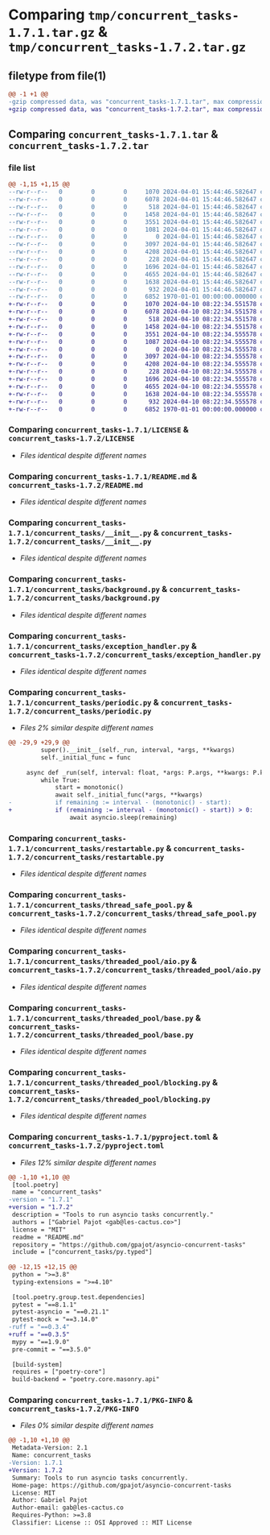 # Comparing `tmp/concurrent_tasks-1.7.1.tar.gz` & `tmp/concurrent_tasks-1.7.2.tar.gz`

## filetype from file(1)

```diff
@@ -1 +1 @@
-gzip compressed data, was "concurrent_tasks-1.7.1.tar", max compression
+gzip compressed data, was "concurrent_tasks-1.7.2.tar", max compression
```

## Comparing `concurrent_tasks-1.7.1.tar` & `concurrent_tasks-1.7.2.tar`

### file list

```diff
@@ -1,15 +1,15 @@
--rw-r--r--   0        0        0     1070 2024-04-01 15:44:46.582647 concurrent_tasks-1.7.1/LICENSE
--rw-r--r--   0        0        0     6078 2024-04-01 15:44:46.582647 concurrent_tasks-1.7.1/README.md
--rw-r--r--   0        0        0      518 2024-04-01 15:44:46.582647 concurrent_tasks-1.7.1/concurrent_tasks/__init__.py
--rw-r--r--   0        0        0     1458 2024-04-01 15:44:46.582647 concurrent_tasks-1.7.1/concurrent_tasks/background.py
--rw-r--r--   0        0        0     3551 2024-04-01 15:44:46.582647 concurrent_tasks-1.7.1/concurrent_tasks/exception_handler.py
--rw-r--r--   0        0        0     1081 2024-04-01 15:44:46.582647 concurrent_tasks-1.7.1/concurrent_tasks/periodic.py
--rw-r--r--   0        0        0        0 2024-04-01 15:44:46.582647 concurrent_tasks-1.7.1/concurrent_tasks/py.typed
--rw-r--r--   0        0        0     3097 2024-04-01 15:44:46.582647 concurrent_tasks-1.7.1/concurrent_tasks/restartable.py
--rw-r--r--   0        0        0     4208 2024-04-01 15:44:46.582647 concurrent_tasks-1.7.1/concurrent_tasks/thread_safe_pool.py
--rw-r--r--   0        0        0      228 2024-04-01 15:44:46.582647 concurrent_tasks-1.7.1/concurrent_tasks/threaded_pool/__init__.py
--rw-r--r--   0        0        0     1696 2024-04-01 15:44:46.582647 concurrent_tasks-1.7.1/concurrent_tasks/threaded_pool/aio.py
--rw-r--r--   0        0        0     4655 2024-04-01 15:44:46.582647 concurrent_tasks-1.7.1/concurrent_tasks/threaded_pool/base.py
--rw-r--r--   0        0        0     1638 2024-04-01 15:44:46.582647 concurrent_tasks-1.7.1/concurrent_tasks/threaded_pool/blocking.py
--rw-r--r--   0        0        0      932 2024-04-01 15:44:46.582647 concurrent_tasks-1.7.1/pyproject.toml
--rw-r--r--   0        0        0     6852 1970-01-01 00:00:00.000000 concurrent_tasks-1.7.1/PKG-INFO
+-rw-r--r--   0        0        0     1070 2024-04-10 08:22:34.551578 concurrent_tasks-1.7.2/LICENSE
+-rw-r--r--   0        0        0     6078 2024-04-10 08:22:34.551578 concurrent_tasks-1.7.2/README.md
+-rw-r--r--   0        0        0      518 2024-04-10 08:22:34.551578 concurrent_tasks-1.7.2/concurrent_tasks/__init__.py
+-rw-r--r--   0        0        0     1458 2024-04-10 08:22:34.551578 concurrent_tasks-1.7.2/concurrent_tasks/background.py
+-rw-r--r--   0        0        0     3551 2024-04-10 08:22:34.555578 concurrent_tasks-1.7.2/concurrent_tasks/exception_handler.py
+-rw-r--r--   0        0        0     1087 2024-04-10 08:22:34.555578 concurrent_tasks-1.7.2/concurrent_tasks/periodic.py
+-rw-r--r--   0        0        0        0 2024-04-10 08:22:34.555578 concurrent_tasks-1.7.2/concurrent_tasks/py.typed
+-rw-r--r--   0        0        0     3097 2024-04-10 08:22:34.555578 concurrent_tasks-1.7.2/concurrent_tasks/restartable.py
+-rw-r--r--   0        0        0     4208 2024-04-10 08:22:34.555578 concurrent_tasks-1.7.2/concurrent_tasks/thread_safe_pool.py
+-rw-r--r--   0        0        0      228 2024-04-10 08:22:34.555578 concurrent_tasks-1.7.2/concurrent_tasks/threaded_pool/__init__.py
+-rw-r--r--   0        0        0     1696 2024-04-10 08:22:34.555578 concurrent_tasks-1.7.2/concurrent_tasks/threaded_pool/aio.py
+-rw-r--r--   0        0        0     4655 2024-04-10 08:22:34.555578 concurrent_tasks-1.7.2/concurrent_tasks/threaded_pool/base.py
+-rw-r--r--   0        0        0     1638 2024-04-10 08:22:34.555578 concurrent_tasks-1.7.2/concurrent_tasks/threaded_pool/blocking.py
+-rw-r--r--   0        0        0      932 2024-04-10 08:22:34.555578 concurrent_tasks-1.7.2/pyproject.toml
+-rw-r--r--   0        0        0     6852 1970-01-01 00:00:00.000000 concurrent_tasks-1.7.2/PKG-INFO
```

### Comparing `concurrent_tasks-1.7.1/LICENSE` & `concurrent_tasks-1.7.2/LICENSE`

 * *Files identical despite different names*

### Comparing `concurrent_tasks-1.7.1/README.md` & `concurrent_tasks-1.7.2/README.md`

 * *Files identical despite different names*

### Comparing `concurrent_tasks-1.7.1/concurrent_tasks/__init__.py` & `concurrent_tasks-1.7.2/concurrent_tasks/__init__.py`

 * *Files identical despite different names*

### Comparing `concurrent_tasks-1.7.1/concurrent_tasks/background.py` & `concurrent_tasks-1.7.2/concurrent_tasks/background.py`

 * *Files identical despite different names*

### Comparing `concurrent_tasks-1.7.1/concurrent_tasks/exception_handler.py` & `concurrent_tasks-1.7.2/concurrent_tasks/exception_handler.py`

 * *Files identical despite different names*

### Comparing `concurrent_tasks-1.7.1/concurrent_tasks/periodic.py` & `concurrent_tasks-1.7.2/concurrent_tasks/periodic.py`

 * *Files 2% similar despite different names*

```diff
@@ -29,9 +29,9 @@
         super().__init__(self._run, interval, *args, **kwargs)
         self._initial_func = func
 
     async def _run(self, interval: float, *args: P.args, **kwargs: P.kwargs):
         while True:
             start = monotonic()
             await self._initial_func(*args, **kwargs)
-            if remaining := interval - (monotonic() - start):
+            if (remaining := interval - (monotonic() - start)) > 0:
                 await asyncio.sleep(remaining)
```

### Comparing `concurrent_tasks-1.7.1/concurrent_tasks/restartable.py` & `concurrent_tasks-1.7.2/concurrent_tasks/restartable.py`

 * *Files identical despite different names*

### Comparing `concurrent_tasks-1.7.1/concurrent_tasks/thread_safe_pool.py` & `concurrent_tasks-1.7.2/concurrent_tasks/thread_safe_pool.py`

 * *Files identical despite different names*

### Comparing `concurrent_tasks-1.7.1/concurrent_tasks/threaded_pool/aio.py` & `concurrent_tasks-1.7.2/concurrent_tasks/threaded_pool/aio.py`

 * *Files identical despite different names*

### Comparing `concurrent_tasks-1.7.1/concurrent_tasks/threaded_pool/base.py` & `concurrent_tasks-1.7.2/concurrent_tasks/threaded_pool/base.py`

 * *Files identical despite different names*

### Comparing `concurrent_tasks-1.7.1/concurrent_tasks/threaded_pool/blocking.py` & `concurrent_tasks-1.7.2/concurrent_tasks/threaded_pool/blocking.py`

 * *Files identical despite different names*

### Comparing `concurrent_tasks-1.7.1/pyproject.toml` & `concurrent_tasks-1.7.2/pyproject.toml`

 * *Files 12% similar despite different names*

```diff
@@ -1,10 +1,10 @@
 [tool.poetry]
 name = "concurrent_tasks"
-version = "1.7.1"
+version = "1.7.2"
 description = "Tools to run asyncio tasks concurrently."
 authors = ["Gabriel Pajot <gab@les-cactus.co>"]
 license = "MIT"
 readme = "README.md"
 repository = "https://github.com/gpajot/asyncio-concurrent-tasks"
 include = ["concurrent_tasks/py.typed"]
 
@@ -12,15 +12,15 @@
 python = ">=3.8"
 typing-extensions = ">=4.10"
 
 [tool.poetry.group.test.dependencies]
 pytest = "==8.1.1"
 pytest-asyncio = "==0.21.1"
 pytest-mock = "==3.14.0"
-ruff = "==0.3.4"
+ruff = "==0.3.5"
 mypy = "==1.9.0"
 pre-commit = "==3.5.0"
 
 [build-system]
 requires = ["poetry-core"]
 build-backend = "poetry.core.masonry.api"
```

### Comparing `concurrent_tasks-1.7.1/PKG-INFO` & `concurrent_tasks-1.7.2/PKG-INFO`

 * *Files 0% similar despite different names*

```diff
@@ -1,10 +1,10 @@
 Metadata-Version: 2.1
 Name: concurrent_tasks
-Version: 1.7.1
+Version: 1.7.2
 Summary: Tools to run asyncio tasks concurrently.
 Home-page: https://github.com/gpajot/asyncio-concurrent-tasks
 License: MIT
 Author: Gabriel Pajot
 Author-email: gab@les-cactus.co
 Requires-Python: >=3.8
 Classifier: License :: OSI Approved :: MIT License
```

